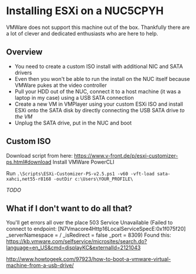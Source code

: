 # Installing ESXi on a NUC5CPYH

VMWare does not support this machine out of the box. Thankfully
there are a lot of clever and dedicated enthusiasts who are here
to help.

## Overview
  * You need to create a custom ISO install with additional NIC
    and SATA drivers
  * Even then you won't be able to run the install on the NUC
    itself because VMWare pukes at the video controller
  * Pull your HDD out of the NUC, connect it to a host machine
    (it was a laptop in my case) using a USB SATA connection
  * Create a new VM in VMPlayer using your custom ESXi ISO and
    install ESXi onto the SATA disk by directly connecting the
    USB SATA drive *to the VM*
  * Unplug the SATA drive, put in the NUC and boot

## Custom ISO  
Download script from here: https://www.v-front.de/p/esxi-customizer-ps.html#download
Install VMWare PowerCLI

Run
`.\Scripts\ESXi-Customizer-PS-v2.5.ps1 -v60 -vft-load sata-xahci,net55-r8168 -outDir c:\Users\YOUR_PROFILE\`

_TODO_

## What if I don't want to do all that?
You'll get errors all over the place
503 Service Unavailable (Failed to connect to endpoint: [N7Vmacore4Http16LocalServiceSpecE:0x1f075f20] _serverNamespace = / _isRedirect = false _port = 8309)
Found this: https://kb.vmware.com/selfservice/microsites/search.do?language=en_US&cmd=displayKC&externalId=2121043


http://www.howtogeek.com/97923/how-to-boot-a-vmware-virtual-machine-from-a-usb-drive/

